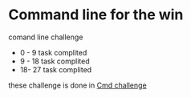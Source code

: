 Command line for the win
=======================
comand line challenge

- 0 - 9 task complited
- 9 - 18 task complited
- 18- 27 task complited

these challenge is done in [Cmd challenge](https://cmdchallenge.com/#/print_nth_line)
